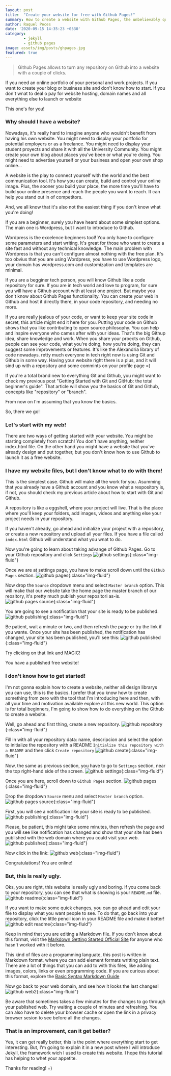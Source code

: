 ```yaml
---
layout: post
title:  "Create your website for free with Github Pages!"
summary: How to create a website with Github Pages, the unbelievably quick and easy way for creating and publishing a free blog or website.
author: Raquel Peces
date: '2020-09-15 14:35:23 +0530'
category: 
        - jekyll
        - github pages
image: assets/img/posts/ghpages.jpg
featured: true
---
```

<blockquote>
<p>Github Pages allows to turn any repository on Github into a website with a couple of clicks.</p>
</blockquote>

If you need an online portfolio of your personal and work projects. If you want to create your blog or business site and don't know how to start. If you don't wnat to deal o pay for website hosting, domain names and all everything else to launch or website

This one's for you!

### Why should I have a website?

Nowadays, it's really hard to imagine anyone who wouldn't benefit from having his own website. You might need to display your portfolio for potential employers or as a freelance. You might need to display your student proyects and share it with all the University Community. You might create your own blog about places you've been or what you're doing. You might need to advertise yourself or your business and open your own shop online...

A website is the play to connect yourself with the world and the best communication tool. It's how you can create, build and control your online image. Plus, the sooner you build your place, the more time you'll have to build your online presence and reach the people you want to reach. It can help you stand out in of competitors.

And, we all know that it's also not the easiest thing if you don't know what you're doing!

If you are a beginner, surely you have heard about some simplest options. The main one is Wordpress, but I want to introduce to Github.

Wordpress is the excelence beginners tool! You only have to configure some parameters and start writing. It's great for those who want to create a site fast and without any technical knowledge. The main problem with Wordpress is that you can't configure almost nothing with the free plan. It's too obvius that you are using Wordpress, you have to use Wordpress logo, your domain has wordpress.com and customization and templates are minimal.

If you are a begginer tech person, you will know Github like a code repository for sure. If you are in tech world and love to program, for sure you will have a Github account with at least one project. But maybe you don't know about Github Pages functionality. You can create your web in Github and host it directly there, in your code repository, and needing no more.

If you are really jealous of your code, or want to keep your site code in secret, this article might end it here for you. Putting your code on Github shows that you like contributing to open source philosophy. You can help and inspire everyone who cames after with your ideas. That's the big Githup idea, share knowledge and work. When you share your proects on Github, people can see your code, what you're doing, how you're doing, they can suggest some improvements or features. It's like the Alexandria library of code nowadays.
retty much everyone in tech right now is using Git and Github in some way. Having your website right there is a plus, and it will sind up with a repository and some commints on your profile page =)

If you're a total brand new to everything Git and Github, you might want to check my previous post "Getting Started with Git and GitHub: the total beginner's guide". That article will show you the basics of Git and Github, concepts like "repository" or "branch". 

From now on I'm assuming that you know the basics.

So, there we go!


### Let's start with my web!

There are two ways of getting started with your website. You might be starting completely from scratch! You don't have anything, neither index.html file. On the other hand you might have a website that you've already design and put together, but you don't know how to use Github to launch it as a free website.

### I have my website files, but I don't know what to do with them!

This is the simplest case. Github will make all the work for you. Asumming that you already have a Github account and you know what a respository is, if not, you should check my previous article about how to start with Git and Github.

A repository is like a eggshell, where your project will live. That is the place where you'll keep your folders, add images, videos and anything else your project needs in your repository.

If you haven't already, go ahead and initialize your project with a repository, or create a new repository and upload all your files. If you have a file called `index.html` Github will understand what you wnat to do.

Now you're going to learn about taking advange of Github Pages. Go to your Github repository and click `Settings`
![github settings](/assets/img/posts/gh_settings.png){:class="img-fluid"}

Once we are at settings page, you have to make scroll down until the `Github Pages` section.
![github pages](/assets/img/posts/gh_settings_pages.png){:class="img-fluid"}

Now drop the `Source` dropdown menu and select `Master branch` option. This will make that our website take the home page the master branch of our reository, it's pretty much publish your repositori as-is.
![github pages source](/assets/img/posts/gh_settings_pages_source.png){:class="img-fluid"}

You are going to see a notification that your site is ready to be published.
![github publishing](/assets/img/posts/gh_settings_publishing.png){:class="img-fluid"}

Be patient, wait a minute or two, and then refresh the page or try the link if you wante. Once your site has been published, the notification has changed, your site has been published, you'll see this:
![github published](/assets/img/posts/gh_settings_published.png){:class="img-fluid"}

Try clicking on that link and MAGIC!

You have a published free website!


### I don't know how to get started!

I'm not gonna explain how to create a website, neither all design librarys you can use, this is the basics.
I prefer that you know how to create something from zero with the tool that I'm introducing here and then, with all your time and motivation available explore all this new world. This option is for total beginners, I'm going to show how to do everything on the Github to create a website.

Well, go ahead and first thing, create a new repository.
![github repository](/assets/img/posts/gh_new_repo.png){:class="img-fluid"}

Fill in with all your repository data: name, descripcion and select the option to initialize the repository with a README `Initialize this repository with a README` and then click `Create repository`
![github create](/assets/img/posts/gh_create_repo.png){:class="img-fluid"}

Now, the same as previous section, you have to go to `Settings` section, near the top right-hand side of the screen.
![github settings](/assets/img/posts/gh_settings.png){:class="img-fluid"}

Once you are here, scroll down to `Github Pages` section.
![github pages](/assets/img/posts/gh_settings_pages.png){:class="img-fluid"}

Drop the dropdown `Source` menu and select `Master branch` option.
![github pages source](/assets/img/posts/gh_settings_pages_source.png){:class="img-fluid"}

First, you will see a notification like your site is ready to be published.
![github publishing](/assets/img/posts/gh_settings_publishing.png){:class="img-fluid"}

Please, be patient, this might take some minutes, then refresh the page and you will see like notification has changed and show that your site has been published with the web domain where you could visit your web.
![github published](/assets/img/posts/gh_settings_published.png){:class="img-fluid"}

Now click in the link:
![github web](/assets/img/posts/gh_basic_web.png){:class="img-fluid"}

Congratulations! You are online!


### But, this is really ugly.

Oks, you are right, this website is really ugly and boring. If you come back to your repository, you can see that what is showing is your `README.md` file.
![github readme](/assets/img/posts/gh_readme.png){:class="img-fluid"}

If you want to make some quick changes, you can go ahead and edit your file to display what you want people to see. To do that, go back into your repository, click the little pencil icon in your README file and make it better!
![github edit readme](/assets/img/posts/gh_edit_readme.png){:class="img-fluid"}

Keep in mind that you are editing a Markdown file. If you don't know about this format, visit the [Markdown Getting Started Official Site](https://www.markdownguide.org/getting-started/) for anyone who hasn't worked with it before.

This kind of files are a programming languate, this post is written in Markdown format, where you can add element formats writting plain text. There are a lot of things that you can add to with this files, like adding images, colors, links or even programming code.
If you are curious about this format, explore the [Basic Syntax Markdown Guide](https://www.markdownguide.org/basic-syntax/)

Now go back to your web domain, and see how it looks the last changes!
![github web2](/assets/img/posts/gh_basic_web2.png){:class="img-fluid"}

Be aware that sometimes takes a few minutes for the changes to go through your published web. Try waiting a couple of minutes and refreshing. You can also have to delete your browser cache or open the link in a privacy browser sesion to see before all the changes.


### That is an improvement, can it get better?

Yes, it can get really better, this is the point where everything start to get interesting. But, I'm going to explain it in a new post where I will introduce Jekyll, the framework wich I used to create this website.
I hope this tutorial has helping to whet your appetite.

Thanks for reading!
=)
